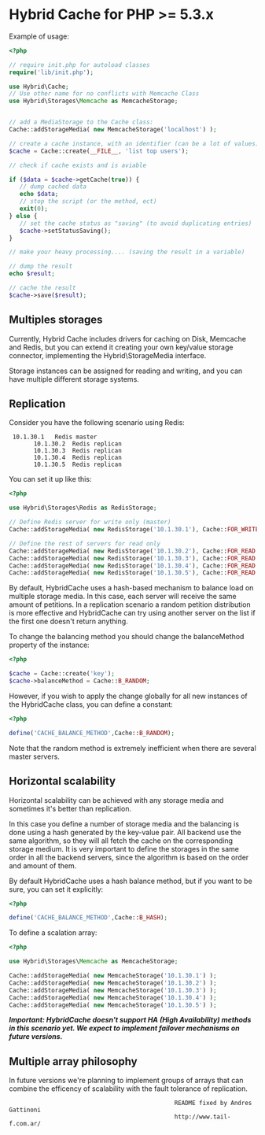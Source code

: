 Hybrid Cache for PHP >= 5.3.x
=============================

Example of usage:

```php
<?php

// require init.php for autoload classes
require('lib/init.php');

use Hybrid\Cache;
// Use other name for no conflicts with Memcache Class
use Hybrid\Storages\Memcache as MemcacheStorage;


// add a MediaStorage to the Cache class:
Cache::addStorageMedia( new MemcacheStorage('localhost') );

// create a cache instance, with an identifier (can be a lot of values):
$cache = Cache::create(__FILE__, 'list top users');

// check if cache exists and is aviable

if ($data = $cache->getCache(true)) {
   // dump cached data
   echo $data;
   // stop the script (or the method, ect)
   exit(0);
} else {
   // set the cache status as "saving" (to avoid duplicating entries)
   $cache->setStatusSaving();
}

// make your heavy processing.... (saving the result in a variable)

// dump the result
echo $result;

// cache the result
$cache->save($result);

```

Multiples storages
------------------

Currently, Hybrid Cache includes drivers for caching on Disk, Memcache
and Redis, but you can extend it creating your own key/value storage
connector, implementing the Hybrid\StorageMedia interface.

Storage instances can be assigned for reading and writing, and you can
have multiple different storage systems.

Replication
-----------

Consider you have the following scenario using Redis:

```
 10.1.30.1   Redis master
       10.1.30.2  Redis replican
       10.1.30.3  Redis replican
       10.1.30.4  Redis replican
       10.1.30.5  Redis replican
```

You can set it up like this:

```php
<?php

use Hybrid\Storages\Redis as RedisStorage;

// Define Redis server for write only (master)
Cache::addStorageMedia( new RedisStorage('10.1.30.1'), Cache::FOR_WRITE );

// Define the rest of servers for read only
Cache::addStorageMedia( new RedisStorage('10.1.30.2'), Cache::FOR_READ );
Cache::addStorageMedia( new RedisStorage('10.1.30.3'), Cache::FOR_READ );
Cache::addStorageMedia( new RedisStorage('10.1.30.4'), Cache::FOR_READ );
Cache::addStorageMedia( new RedisStorage('10.1.30.5'), Cache::FOR_READ );
```

By default, HybridCache uses a hash-based mechanism to balance load on
multiple storage media. In this case, each server will receive the
same amount of petitions. In a replication scenario a random petition
distribution is more effective and HybridCache can try using another
server on the list if the first one doesn't return anything.

To change the balancing method you should change the balanceMethod
property of the instance:

```php
<?php

$cache = Cache::create('key');
$cache->balanceMethod = Cache::B_RANDOM;
```

However, if you wish to apply the change globally for all new
instances of the HybridCache class, you can define a constant:

```php
<?php

define('CACHE_BALANCE_METHOD',Cache::B_RANDOM);
```

Note that the random method is extremely inefficient when there are
several master servers.

Horizontal scalability
----------------------

Horizontal scalability can be achieved with any storage media and
sometimes it's better than replication.

In this case you define a number of storage media and the balancing is
done using a hash generated by the key-value pair. All backend use the
same algorithm, so they will all fetch the cache on the corresponding
storage medium. It is very important to define the storages in the
same order in all the backend servers, since the algorithm is based on
the order and amount of them.

By default HybridCache uses a hash balance method, but if you want to
be sure, you can set it explicitly:

```php
<?php

define('CACHE_BALANCE_METHOD',Cache::B_HASH);
```

To define a scalation array:

```php
<?php

use Hybrid\Storages\Memcache as MemcacheStorage;

Cache::addStorageMedia( new MemcacheStorage('10.1.30.1') );
Cache::addStorageMedia( new MemcacheStorage('10.1.30.2') );
Cache::addStorageMedia( new MemcacheStorage('10.1.30.3') );
Cache::addStorageMedia( new MemcacheStorage('10.1.30.4') );
Cache::addStorageMedia( new MemcacheStorage('10.1.30.5') );
```

***Important: HybridCache doesn't support HA (High Availability) methods
in this scenario yet. We expect to implement failover mechanisms on
future versions.***

Multiple array philosophy
-------------------------

In future versions we're planning to implement groups of arrays that
can combine the efficency of scalability with the fault tolerance of
replication.



                                                   README fixed by Andres Gattinoni
                                                   http://www.tail-f.com.ar/
